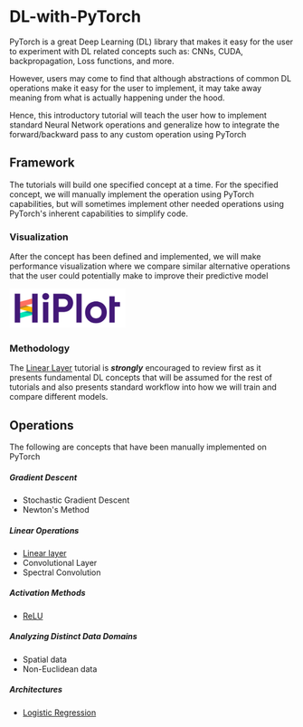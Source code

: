 # DL-with-PyTorch

PyTorch is a great Deep Learning (DL) library that makes it easy for the user to experiment with DL related concepts such as: CNNs, CUDA, backpropagation, Loss functions, and more.

However, users may come to find that although abstractions of common DL operations make it easy for the user to implement, it may take away meaning from what is actually happening under the hood.

Hence, this introductory tutorial will teach the user how to implement standard Neural Network operations and generalize how to integrate the forward/backward pass to any custom operation using PyTorch

## Framework

The tutorials will build one specified concept at a time. For the specified concept, we will manually implement the operation using PyTorch capabilities, but will sometimes implement other needed operations using PyTorch's inherent capabilities to simplify code. 

### Visualization

After the concept has been defined and implemented, we will make performance visualization where we compare similar alternative operations that the user could potentially make to improve their predictive model

<img src="https://raw.githubusercontent.com/facebookresearch/hiplot/master/hiplot/static/logo.png" alt="GitHub - facebookresearch/hiplot: HiPlot makes understanding high ..." style="zoom:20%;" />

### Methodology

The [Linear Layer](https://github.com/Erick7451/DL-with-PyTorch/blob/master/Jupyter_Notebooks/Linear%20Layer.ipynb) tutorial is ***strongly*** encouraged to review first as it presents fundamental DL concepts that will be assumed for the rest of tutorials and also presents standard workflow into how we will train and compare different models.

## Operations

The following are concepts that have been manually implemented on PyTorch

##### Gradient Descent

* Stochastic Gradient Descent
* Newton's Method

##### Linear Operations

* [Linear layer](https://github.com/Erick7451/DL-with-PyTorch/blob/master/Jupyter_Notebooks/Linear%20Layer.ipynb)
* Convolutional Layer
* Spectral Convolution

##### Activation Methods

* [ReLU](https://github.com/Erick7451/DL-with-PyTorch/blob/master/Jupyter_Notebooks/ReLU.ipynb)

##### Analyzing Distinct Data Domains

* Spatial data
* Non-Euclidean data

##### Architectures
* [Logistic Regression](https://github.com/Erick7451/DL-with-PyTorch/blob/master/Jupyter_Notebooks/logistic_regression.ipynb)

